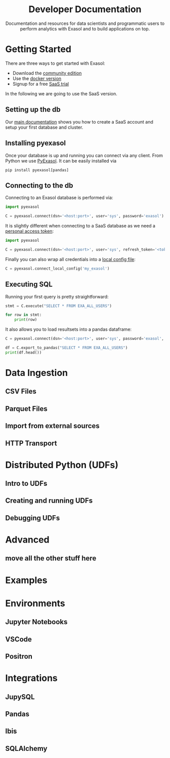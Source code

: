 <h1 align="center">Developer Documentation</h1>

<p align="center">
Documentation and resources for data scientists and programmatic users to perform analytics with Exasol and to build applications on top.
</p>


# Getting Started
There are three ways to get started with Exasol:
- Download the [community edition](https://www.exasol.com/free-signup-community-edition/)
- Use the [docker version](https://github.com/exasol/docker-db)
- Signup for a free [SaaS trial](https://cloud.exasol.com/signup)

In the following we are going to use the SaaS version.

## Setting up the db
Our [main documentation](https://docs.exasol.com/saas/get_started/saas_first_steps.htm) shows you how to create a SaaS account and setup your first database and cluster.
## Installing pyexasol
Once your database is up and running you can connect via any client. From Python we use [PyExasol](https://github.com/exasol/pyexasol).
It can be easily installed via
```
pip install pyexasol[pandas]
```

## Connecting to the db
Connecting to an Exasol database is performed via:
```python
import pyexasol

C = pyexasol.connect(dsn='<host:port>', user='sys', password='exasol')
```
It is slightly different when connecting to a SaaS database as we need a [personal access token](https://docs.exasol.com/saas/administration/access_mngt/access_token.htm):
```python
import pyexasol

C = pyexasol.connect(dsn='<host:port>', user='sys', refresh_token='<token>')
```
Finally you can also wrap all credentials into a [local config file](https://exasol.github.io/pyexasol/master/user_guide/local_config.html):
```python
C = pyexasol.connect_local_config('my_exasol')
```
## Executing SQL
Running your first query is pretty straightforward:
```python
stmt = C.execute("SELECT * FROM EXA_ALL_USERS")

for row in stmt:
    print(row)
```
It also allows you to load resultsets into a pandas dataframe:
```python
C = pyexasol.connect(dsn='<host:port>', user='sys', password='exasol', compression=True)

df = C.export_to_pandas("SELECT * FROM EXA_ALL_USERS")
print(df.head())
```


# Data Ingestion
## CSV Files
## Parquet Files
## Import from external sources
## HTTP Transport
# Distributed Python (UDFs)
## Intro to UDFs
## Creating and running UDFs
## Debugging UDFs
# Advanced
##  move all the other stuff here
# Examples
# Environments
## Jupyter Notebooks
## VSCode
## Positron
# Integrations
## JupySQL
## Pandas
## Ibis
## SQLAlchemy
